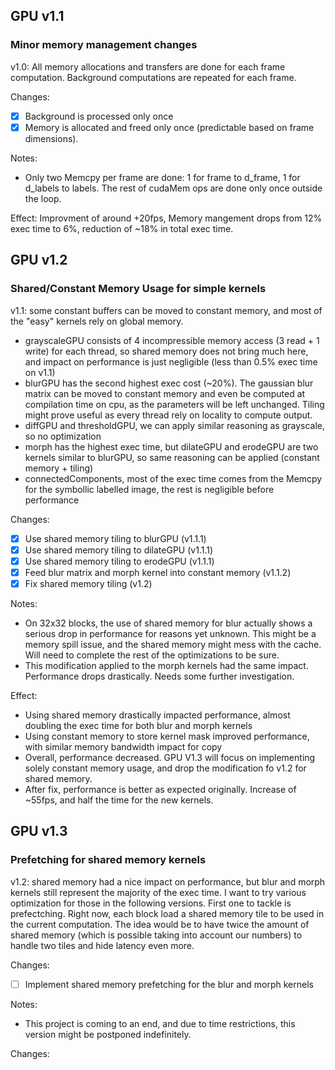## GPU v1.1
### Minor memory management changes
v1.0: All memory allocations and transfers are done for each frame computation. Background computations are repeated for each frame.

Changes:
- [x] Background is processed only once
- [x] Memory is allocated and freed only once (predictable based on frame dimensions).

Notes:
- Only two Memcpy per frame are done: 1 for frame to d_frame, 1 for d_labels to labels. The rest of cudaMem ops are done only once outside the loop.

Effect:
Improvment of around +20fps, Memory mangement drops from 12% exec time to 6%, reduction of ~18% in total exec time.

## GPU v1.2
### Shared/Constant Memory Usage for simple kernels
v1.1: some constant buffers can be moved to constant memory, and most of the "easy" kernels rely on global memory.
- grayscaleGPU consists of 4 incompressible memory access (3 read + 1 write) for each thread, so shared memory does not bring much here, and impact on performance is just negligible (less than 0.5% exec time on v1.1)
- blurGPU has the second highest exec cost (~20%). The gaussian blur matrix can be moved to constant memory and even be computed at compilation time on cpu, as the parameters will be left unchanged. Tiling might prove useful as every thread rely on locality to compute output.
- diffGPU and thresholdGPU, we can apply similar reasoning as grayscale, so no optimization
- morph has the highest exec time, but dilateGPU and erodeGPU are two kernels similar to blurGPU, so same reasoning can be applied (constant memory + tiling)
- connectedComponents, most of the exec time comes from the Memcpy for the symbollic labelled image, the rest is negligible before performance

Changes:
- [x] Use shared memory tiling to blurGPU (v1.1.1)
- [x] Use shared memory tiling to dilateGPU (v1.1.1)
- [x] Use shared memory tiling to erodeGPU (v1.1.1)
- [x] Feed blur matrix and morph kernel into constant memory (v1.1.2)
- [x] Fix shared memory tiling (v1.2)
<!-- - [ ] Compute host matrix and kernel at compile time with constexpr (v1.1.3) -->

Notes:
- On 32x32 blocks, the use of shared memory for blur actually shows a serious drop in performance for reasons yet unknown. This might be a memory spill issue, and the shared memory might mess with the cache. Will need to complete the rest of the optimizations to be sure.
- This modification applied to the morph kernels had the same impact. Performance drops drastically. Needs some further investigation.

Effect:
- Using shared memory drastically impacted performance, almost doubling the exec time for both blur and morph kernels
- Using constant memory to store kernel mask improved performance, with similar memory bandwidth impact for copy
- Overall, performance decreased. GPU V1.3 will focus on implementing solely constant memory usage, and drop the modification fo v1.2 for shared memory.
- After fix, performance is better as expected originally. Increase of ~55fps, and half the time for the new kernels.

## GPU v1.3
### Prefetching for shared memory kernels

v1.2: shared memory had a nice impact on performance, but blur and morph kernels still represent the majority of the exec time. I want to try various optimization for those in the following versions.
First one to tackle is prefectching. Right now, each block load a shared memory tile to be used in the current computation. The idea would be to have twice the amount of shared memory (which is possible taking into account our numbers) to handle two tiles and hide latency even more.

Changes:
- [ ] Implement shared memory prefetching for the blur and morph kernels

Notes:
- This project is coming to an end, and due to time restrictions, this version might be postponed indefinitely.

Changes: